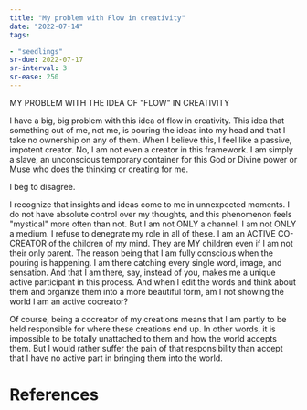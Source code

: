 ```yaml
---
title: "My problem with Flow in creativity"
date: "2022-07-14"
tags:

- "seedlings"
sr-due: 2022-07-17
sr-interval: 3
sr-ease: 250
---
```


MY PROBLEM WITH THE IDEA OF "FLOW" IN CREATIVITY

I have a big, big problem with this idea of flow in creativity. This idea that something out of me, not me, is pouring the ideas into my head and that I take no ownership on any of them. When I believe this, I feel like a passive, impotent creator. No, I am not even a creator in this framework. I am simply a slave, an unconscious temporary container for this God or Divine power or Muse who does the thinking or creating for me.

I beg to disagree.

I recognize that insights and ideas come to me in unnexpected moments. I do not have absolute control over my thoughts, and this phenomenon feels "mystical" more often than not. But I am not ONLY a channel. I am not ONLY a medium. I refuse to denegrate my role in all of these. I am an ACTIVE CO-CREATOR of the children of my mind. They are MY children even if I am not their only parent. The reason being that I am fully conscious when the pouring is happening. I am there catching every single word, image, and sensation. And that I am there, say, instead of you, makes me a unique active participant in this process. And when I edit the words and think about them and organize them into a more beautiful form, am I not showing the world I am an active cocreator?

Of course, being a cocreator of my creations means that I am partly to be held responsible for where these creations end up. In other words, it is impossible to be totally unattached to them and how the world accepts them. But I would rather suffer the pain of that responsibility than accept that I have no active part in bringing them into the world.

# References
